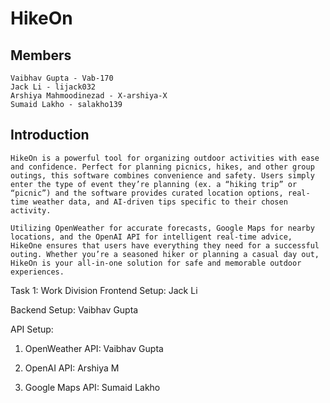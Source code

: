 # HikeOn

## Members

    Vaibhav Gupta - Vab-170
    Jack Li - lijack032
    Arshiya Mahmoodinezad - X-arshiya-X
    Sumaid Lakho - salakho139

## Introduction

    HikeOn is a powerful tool for organizing outdoor activities with ease and confidence. Perfect for planning picnics, hikes, and other group outings, this software combines convenience and safety. Users simply enter the type of event they’re planning (ex. a “hiking trip” or “picnic”) and the software provides curated location options, real-time weather data, and AI-driven tips specific to their chosen activity.

    Utilizing OpenWeather for accurate forecasts, Google Maps for nearby locations, and the OpenAI API for intelligent real-time advice, HikeOne ensures that users have everything they need for a successful outing. Whether you’re a seasoned hiker or planning a casual day out, HikeOn is your all-in-one solution for safe and memorable outdoor experiences.

Task 1: Work Division
Frontend Setup: Jack Li

Backend Setup: Vaibhav Gupta

API Setup:

1) OpenWeather API: Vaibhav Gupta

2) OpenAI API: Arshiya M

3) Google Maps API: Sumaid Lakho
